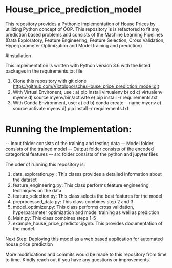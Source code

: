 # House_price_prediction_model

This repository provides a Pythonic implementation of House Prices by utilizing Python concept of OOP.
This repository is is refactored to fit any prediction based problems and consists of the Machine Learning
Pipelines (Data Exploratory, Feature Engineering, Feature Selection, Cross Validation, Hyperparameter Optimization
and Model training and prediction)

#Installation

This implementation is written with Python version 3.6 with the listed packages in the requirements.txt file

1) Clone this repository with git clone https://github.com/Victoloporsche/House_price_prediction_model.git
2) With Virtual Environent, use : 
    a) pip install virtualenv
    b) cd <path-to-the-cloned-repository>
    c) virtualenv myenv
    d) source myenv/bin/activate
    e) pip install -r requirements.txt
3) With Conda Environment, use:
  a) cd <path-to-the-cloned-repository>
  b) conda create --name myenv
  c) source activate myenv
  d) pip install -r requirements.txt

# Running the Implementation:
-- Input folder consists of the training and testing data
-- Model folder consists of the trained model
-- Output folder consists of the encoded categorical features
-- src folder consists of the python and jupyter files

The oder of running this repository is:

1) data_exploration.py : This classs provides a detailed information about the dataset
2) feature_engineering.py: This class performs feature engineering techniques on the data 
3) feature_selection.py: This class selects the best features for the model
4) preprocessed_data.py: This class combines step 2 and 3
5) model_optimizer.py: This class performs cross validation, hyperparameter optimization and model training as well as prediction
6) Main.py: This class combines steps 1-5 
6) example_house_price_predictor.ipynb: This provides documentation of the model.

Next Step: Deploying this model as a web based application for automated house price prediction

More modifications and commits would be made to this repository from time to time. Kindly reach out if you have any questions or improvements.
